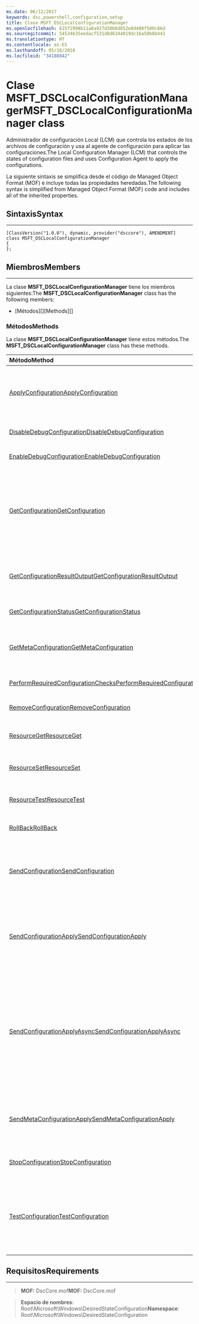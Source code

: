 ```yaml
---
ms.date: 06/12/2017
keywords: dsc,powershell,configuration,setup
title: Clase MSFT_DSCLocalConfigurationManager
ms.openlocfilehash: 615f2998b11a0a927d3868d852e0d408f500c86d
ms.sourcegitcommit: 54534635eedacf531d8d6344019dc16a50b8b441
ms.translationtype: HT
ms.contentlocale: es-ES
ms.lasthandoff: 05/16/2018
ms.locfileid: "34188842"
---
```

# <a name="msftdsclocalconfigurationmanager-class"></a><span data-ttu-id="2ca7e-103">Clase MSFT_DSCLocalConfigurationManager</span><span class="sxs-lookup"><span data-stu-id="2ca7e-103">MSFT_DSCLocalConfigurationManager class</span></span>

<span data-ttu-id="2ca7e-104">Administrador de configuración Local (LCM) que controla los estados de los archivos de configuración y usa al agente de configuración para aplicar las configuraciones.</span><span class="sxs-lookup"><span data-stu-id="2ca7e-104">The Local Configuration Manager (LCM) that controls the states of configuration files and uses Configuration Agent to apply the configurations.</span></span>

<span data-ttu-id="2ca7e-105">La siguiente sintaxis se simplifica desde el código de Managed Object Format (MOF) e incluye todas las propiedades heredadas.</span><span class="sxs-lookup"><span data-stu-id="2ca7e-105">The following syntax is simplified from Managed Object Format (MOF) code and includes all of the inherited properties.</span></span>

## <a name="syntax"></a><span data-ttu-id="2ca7e-106">Sintaxis</span><span class="sxs-lookup"><span data-stu-id="2ca7e-106">Syntax</span></span>
------

``` syntax
[ClassVersion("1.0.0"), dynamic, provider("dsccore"), AMENDMENT]
class MSFT_DSCLocalConfigurationManager
{
};
```

## <a name="members"></a><span data-ttu-id="2ca7e-107">Miembros</span><span class="sxs-lookup"><span data-stu-id="2ca7e-107">Members</span></span>
-------

<span data-ttu-id="2ca7e-108">La clase **MSFT_DSCLocalConfigurationManager** tiene los miembros siguientes:</span><span class="sxs-lookup"><span data-stu-id="2ca7e-108">The **MSFT_DSCLocalConfigurationManager** class has the following members:</span></span>

-   <span data-ttu-id="2ca7e-109">[Métodos][]</span><span class="sxs-lookup"><span data-stu-id="2ca7e-109">[Methods][]</span></span>

### <a name="methods"></a><span data-ttu-id="2ca7e-110">Métodos</span><span class="sxs-lookup"><span data-stu-id="2ca7e-110">Methods</span></span>

<span data-ttu-id="2ca7e-111">La clase **MSFT_DSCLocalConfigurationManager** tiene estos métodos.</span><span class="sxs-lookup"><span data-stu-id="2ca7e-111">The **MSFT_DSCLocalConfigurationManager** class has these methods.</span></span>

|<span data-ttu-id="2ca7e-112">Método</span><span class="sxs-lookup"><span data-stu-id="2ca7e-112">Method</span></span> |<span data-ttu-id="2ca7e-113">Descripción</span><span class="sxs-lookup"><span data-stu-id="2ca7e-113">Description</span></span> |
|:--- |:---|
| [<span data-ttu-id="2ca7e-114">ApplyConfiguration</span><span class="sxs-lookup"><span data-stu-id="2ca7e-114">ApplyConfiguration</span></span>](msft-dsclocalconfigurationmanager-applyconfiguration.md)| <span data-ttu-id="2ca7e-115">Usa el agente de configuración para aplicar la configuración que está pendiente.</span><span class="sxs-lookup"><span data-stu-id="2ca7e-115">Uses the Configuration Agent to apply the configuration that is pending.</span></span>|
| [<span data-ttu-id="2ca7e-116">DisableDebugConfiguration</span><span class="sxs-lookup"><span data-stu-id="2ca7e-116">DisableDebugConfiguration</span></span>](msft-dsclocalconfigurationmanager-disabledebugconfiguration.md)| <span data-ttu-id="2ca7e-117">Deshabilita la depuración de recursos de DSC.</span><span class="sxs-lookup"><span data-stu-id="2ca7e-117">Disables DSC resource debugging.</span></span>|
| [<span data-ttu-id="2ca7e-118">EnableDebugConfiguration</span><span class="sxs-lookup"><span data-stu-id="2ca7e-118">EnableDebugConfiguration</span></span>](msft-dsclocalconfigurationmanager-enabledebugconfiguration.md)| <span data-ttu-id="2ca7e-119">Habilita la depuración de recursos de DSC.</span><span class="sxs-lookup"><span data-stu-id="2ca7e-119">Enables DSC resource debugging.</span></span>|
| [<span data-ttu-id="2ca7e-120">GetConfiguration</span><span class="sxs-lookup"><span data-stu-id="2ca7e-120">GetConfiguration</span></span>](msft-dsclocalconfigurationmanager-getconfiguration.md)| <span data-ttu-id="2ca7e-121">Envía el documento de configuración al nodo administrado y usa el método **Get** del agente de configuración para aplicar la configuración.</span><span class="sxs-lookup"><span data-stu-id="2ca7e-121">Sends the configuration document to the managed node and uses the **Get** method of the Configuration Agent to apply the configuration.</span></span>|
| [<span data-ttu-id="2ca7e-122">GetConfigurationResultOutput</span><span class="sxs-lookup"><span data-stu-id="2ca7e-122">GetConfigurationResultOutput</span></span>](msft-dsclocalconfigurationmanager-getconfigurationresultoutput.md)| <span data-ttu-id="2ca7e-123">Obtiene la salida del agente de configuración relacionada con un trabajo específico.</span><span class="sxs-lookup"><span data-stu-id="2ca7e-123">Gets the Configuration Agent output relating to a specific job.</span></span>|
| [<span data-ttu-id="2ca7e-124">GetConfigurationStatus</span><span class="sxs-lookup"><span data-stu-id="2ca7e-124">GetConfigurationStatus</span></span>](msft-dsclocalconfigurationmanager-getconfigurationstatus.md)| <span data-ttu-id="2ca7e-125">Obtiene el historial de estado de la configuración.</span><span class="sxs-lookup"><span data-stu-id="2ca7e-125">Get the configuration status history.</span></span>|
| [<span data-ttu-id="2ca7e-126">GetMetaConfiguration</span><span class="sxs-lookup"><span data-stu-id="2ca7e-126">GetMetaConfiguration</span></span>](msft-dsclocalconfigurationmanager-getmetaconfiguration.md)| <span data-ttu-id="2ca7e-127">Obtiene la configuración del LCM que se usa para controlar el agente de configuración.</span><span class="sxs-lookup"><span data-stu-id="2ca7e-127">Gets the LCM settings that are used to control Configuration Agent.</span></span>|
| [<span data-ttu-id="2ca7e-128">PerformRequiredConfigurationChecks</span><span class="sxs-lookup"><span data-stu-id="2ca7e-128">PerformRequiredConfigurationChecks</span></span>](msft-dsclocalconfigurationmanager-performrequiredconfigurationchecks.md)| <span data-ttu-id="2ca7e-129">Inicia la comprobación de coherencia.</span><span class="sxs-lookup"><span data-stu-id="2ca7e-129">Starts the consistency check.</span></span>|
| [<span data-ttu-id="2ca7e-130">RemoveConfiguration</span><span class="sxs-lookup"><span data-stu-id="2ca7e-130">RemoveConfiguration</span></span>](msft-dsclocalconfigurationmanager-removeconfiguration.md)| <span data-ttu-id="2ca7e-131">Quita los archivos de configuración.</span><span class="sxs-lookup"><span data-stu-id="2ca7e-131">Removes the configuration files.</span></span>|
| [<span data-ttu-id="2ca7e-132">ResourceGet</span><span class="sxs-lookup"><span data-stu-id="2ca7e-132">ResourceGet</span></span>](msft-dsclocalconfigurationmanager-resourceget.md)| <span data-ttu-id="2ca7e-133">Llama directamente al método **Get** de un recurso de DSC.</span><span class="sxs-lookup"><span data-stu-id="2ca7e-133">Directly calls the **Get** method of a DSC resource.</span></span>|
| [<span data-ttu-id="2ca7e-134">ResourceSet</span><span class="sxs-lookup"><span data-stu-id="2ca7e-134">ResourceSet</span></span>](msft-dsclocalconfigurationmanager-resourceset.md)| <span data-ttu-id="2ca7e-135">Llama directamente al método **Set** de un recurso de DSC.</span><span class="sxs-lookup"><span data-stu-id="2ca7e-135">Directly calls the **Set** method of a DSC resource.</span></span>|
| [<span data-ttu-id="2ca7e-136">ResourceTest</span><span class="sxs-lookup"><span data-stu-id="2ca7e-136">ResourceTest</span></span>](msft-dsclocalconfigurationmanager-resourcetest.md)| <span data-ttu-id="2ca7e-137">Llama directamente al método **Test** de un recurso de DSC.</span><span class="sxs-lookup"><span data-stu-id="2ca7e-137">Directly calls the **Test** method of a DSC resource.</span></span>|
| [<span data-ttu-id="2ca7e-138">RollBack</span><span class="sxs-lookup"><span data-stu-id="2ca7e-138">RollBack</span></span>](msft-dsclocalconfigurationmanager-rollback.md)| <span data-ttu-id="2ca7e-139">Revierte una configuración anterior.</span><span class="sxs-lookup"><span data-stu-id="2ca7e-139">Rolls back to a previous configuration.</span></span>|
| [<span data-ttu-id="2ca7e-140">SendConfiguration</span><span class="sxs-lookup"><span data-stu-id="2ca7e-140">SendConfiguration</span></span>](msft-dsclocalconfigurationmanager-sendconfiguration.md)| <span data-ttu-id="2ca7e-141">Envía el documento de configuración al nodo administrado y lo guarda como cambio pendiente.</span><span class="sxs-lookup"><span data-stu-id="2ca7e-141">Sends the configuration document to the managed node and saves it as a pending change.</span></span>|
| [<span data-ttu-id="2ca7e-142">SendConfigurationApply</span><span class="sxs-lookup"><span data-stu-id="2ca7e-142">SendConfigurationApply</span></span>](msft-dsclocalconfigurationmanager-sendconfigurationapply.md)| <span data-ttu-id="2ca7e-143">Envía el documento de configuración al nodo administrado y usa al agente de configuración para aplicar la configuración.</span><span class="sxs-lookup"><span data-stu-id="2ca7e-143">Sends the configuration document to the managed node and uses the Configuration Agent to apply the configuration.</span></span>|
| [<span data-ttu-id="2ca7e-144">SendConfigurationApplyAsync</span><span class="sxs-lookup"><span data-stu-id="2ca7e-144">SendConfigurationApplyAsync</span></span>](msft-dsclocalconfigurationmanager-sendconfigurationapplyasync.md)| <span data-ttu-id="2ca7e-145">Envía el documento de configuración al nodo administrado y empieza a usar el agente de configuración para aplicar la configuración.</span><span class="sxs-lookup"><span data-stu-id="2ca7e-145">Send the configuration document to the managed node and start using the Configuration Agent to apply the configuration.</span></span> <span data-ttu-id="2ca7e-146">Usa GetConfigurationResultOutput para recuperar la salida de resultados.</span><span class="sxs-lookup"><span data-stu-id="2ca7e-146">Use GetConfigurationResultOutput to retrieve result output.</span></span>|
| [<span data-ttu-id="2ca7e-147">SendMetaConfigurationApply</span><span class="sxs-lookup"><span data-stu-id="2ca7e-147">SendMetaConfigurationApply</span></span>](msft-dsclocalconfigurationmanager-sendmetaconfigurationapply.md)| <span data-ttu-id="2ca7e-148">Establece la configuración del LCM que se usa para controlar el agente de configuración.</span><span class="sxs-lookup"><span data-stu-id="2ca7e-148">Sets the LCM settings that are used to control the Configuration Agent.</span></span>|
| [<span data-ttu-id="2ca7e-149">StopConfiguration</span><span class="sxs-lookup"><span data-stu-id="2ca7e-149">StopConfiguration</span></span>](msft-dsclocalconfigurationmanager-stopconfiguration.md)| <span data-ttu-id="2ca7e-150">Detiene la configuración que está en curso.</span><span class="sxs-lookup"><span data-stu-id="2ca7e-150">Stops the configuration that is in progress.</span></span>|
| [<span data-ttu-id="2ca7e-151">TestConfiguration</span><span class="sxs-lookup"><span data-stu-id="2ca7e-151">TestConfiguration</span></span>](msft-dsclocalconfigurationmanager-testconfiguration.md)| <span data-ttu-id="2ca7e-152">Envía el documento de configuración al nodo administrado y prueba la configuración actual frente al documento.</span><span class="sxs-lookup"><span data-stu-id="2ca7e-152">Sends the configuration document to the managed node and verifies the current configuration against the document.</span></span>|





## <a name="requirements"></a><span data-ttu-id="2ca7e-153">Requisitos</span><span class="sxs-lookup"><span data-stu-id="2ca7e-153">Requirements</span></span>
------------
><span data-ttu-id="2ca7e-154">**MOF:** DscCore.mof</span><span class="sxs-lookup"><span data-stu-id="2ca7e-154">**MOF:** DscCore.mof</span></span>

><span data-ttu-id="2ca7e-155">**Espacio de nombres**: Root\Microsoft\Windows\DesiredStateConfiguration</span><span class="sxs-lookup"><span data-stu-id="2ca7e-155">**Namespace**: Root\Microsoft\Windows\DesiredStateConfiguration</span></span>